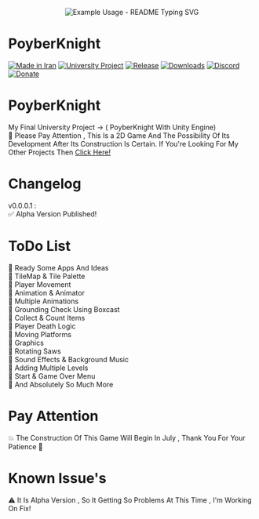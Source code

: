 <p align="center">
  <img src="https://readme-typing-svg.demolab.com/?lines=Type+messages+everywhere!;Add+a+bio+to+your+profile!;Add+a+description+to+your+repo!;Make+your+readme+stand+out!&font=Fira%20Code&center=true&width=380&height=50&duration=4000&pause=1000" alt="Example Usage - README Typing SVG">
</p>



# PoyberKnight
[![Made in Iran](https://img.shields.io/badge/made_in-iran-ffd700.svg?labelColor=0057b7)](https://github.com/AshkanPoyber)
[![University Project](https://img.shields.io/badge/University-Project-e4181c.svg?labelColor=0000ff)](#)
[![Release](https://img.shields.io/github/release/AshkanPoyber/PoyberKnight.svg)](https://github.com/AshkanPoyber/PoyberKnight/releases)
[![Downloads](https://img.shields.io/github/downloads/AshkanPoyber/PoyberKnight/total.svg)](https://github.com/AshkanPoyber/PoyberKnight/releases)
[![Discord](https://img.shields.io/discord/796419830819061800?label=discord)](https://discord.gg/yPWu7F7Gxb)
[![Donate](https://img.shields.io/badge/donate-$$$-8a2be2.svg)](#) 


# PoyberKnight
My Final University Project -> ( PoyberKnight With Unity Engine) 
<br>
🛑 Please Pay Attention , This Is a 2D Game And The Possibility Of Its Development After Its Construction Is Certain. If You're Looking For My Other Projects Then [Click Here!](https://github.com/AshkanPoyber?tab=repositories)

# Changelog
v0.0.0.1 : <br>
✅ Alpha Version Published!
# ToDo List
💢 Ready Some Apps And Ideas
<br>
💢 TileMap & Tile Palette
<br>
💢 Player Movement
<br>
💢 Animation & Animator 
<br>
💢 Multiple Animations 
<br>
💢 Grounding Check Using Boxcast
<br>
💢 Collect & Count Items
<br>
💢 Player Death Logic
<br>
💢 Moving Platforms
<br>
💢 Graphics 
<br>
💢 Rotating Saws 
<br>
💢 Sound Effects & Background Music 
<br>
💢 Adding Multiple Levels 
<br>
💢 Start & Game Over Menu 
<br>
💢 And Absolutely So Much More

# Pay Attention
💥 The Construction Of This Game Will Begin In July , Thank You For Your Patience 🌹

# Known Issue's
⚠ It Is Alpha Version , So It Getting So Problems At This Time , I'm Working On Fix!

